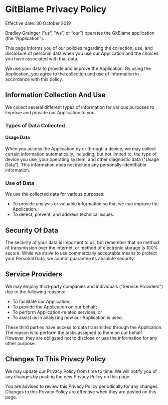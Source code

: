 # GitBlame Privacy Policy

Effective date: 30 October 2019

Bradley Grainger (“us”, “we”, or “our”) operates the GitBlame application (the “Application”).

This page informs you of our policies regarding the collection, use, and disclosure of personal data
when you use our Application and the choices you have associated with that data.

We use your data to provide and improve the Application. By using the Application, you agree to
the collection and use of information in accordance with this policy.

## Information Collection And Use

We collect several different types of information for various purposes to improve and provide our Application to you.

### Types of Data Collected

#### Usage Data

When you access the Application by or through a device, we may collect certain information automatically, including,
but not limited to, the type of device you use, your operating system, and other diagnostic data ("Usage Data").
This information does not include any personally-identifiable information.

### Use of Data

We use the collected data for various purposes:

* To provide analysis or valuable information so that we can improve the Application.
* To detect, prevent, and address technical issues.

## Security Of Data

The security of your data is important to us, but remember that no method of transmission
over the Internet, or method of electronic storage is 100% secure. While we strive to use
commercially acceptable means to protect your Personal Data, we cannot guarantee its absolute security.

## Service Providers

We may employ third-party companies and individuals (“Service Providers”) due to the following reasons:

* To facilitate our Application;
* To provide the Application on our behalf;
* To perform Application-related services; or
* To assist us in analyzing how our Application is used.

These third parties have access to data transmitted through the Application. The reason is to perform the tasks assigned
to them on our behalf. However, they are obligated not to disclose or use the information for any other purpose.

## Changes To This Privacy Policy

We may update our Privacy Policy from time to time. We will notify you of any changes by posting
the new Privacy Policy on this page.

You are advised to review this Privacy Policy periodically for any changes. Changes to this Privacy Policy
are effective when they are posted on this page.
